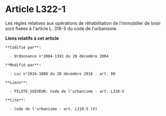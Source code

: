 # Article L322-1

Les règles relatives aux opérations de réhabilitation de l'immobilier de loisir sont fixées à l'article L. 318-5 du code de
l'urbanisme.

**Liens relatifs à cet article**

	**Codifié par**:

	  - Ordonnance n°2004-1391 du 20 décembre 2004

	**Modifié par**:

	  - Loi n°2016-1888 du 28 décembre 2016 - art. 80

	**Liens**:

	  - PILOTE_SUIVEUR: Code de l'urbanisme - art. L318-5

	**Cite**:

	  - Code de l'urbanisme - art. L318-5 (V)
